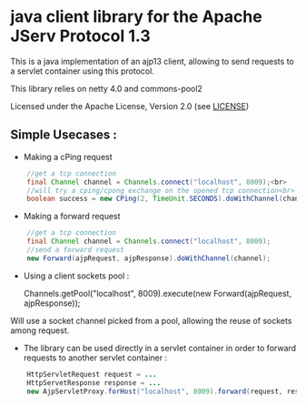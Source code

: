 java client library for the Apache JServ Protocol 1.3
==============================

This is a java implementation of an ajp13 client, allowing to send requests to a servlet container using this protocol.

This library relies on netty 4.0 and commons-pool2

Licensed under the Apache License, Version 2.0 (see [LICENSE](https://github.com/jrialland/ajp-client/blob/master/LICENSE))

Simple Usecases :
------------------

* Making a cPing request

```java
	//get a tcp connection
	final Channel channel = Channels.connect("localhost", 8009);<br>
	//will try a cping/cpong exchange on the opened tcp connection<br>
	boolean success = new CPing(2, TimeUnit.SECONDS).doWithChannel(channel);<br>
```

* Making a forward request

```java
	//get a tcp connection
	final Channel channel = Channels.connect("localhost", 8009);
	//send a forward request
	new Forward(ajpRequest, ajpResponse).doWithChannel(channel);
```

* Using a client sockets pool :

	Channels.getPool("localhost", 8009).execute(new Forward(ajpRequest, ajpResponse));

Will use a socket channel picked from a pool, allowing the reuse of sockets among request.

* The library can be used directly in a servlet container in order to forward requests to another servlet container :

```java
	HttpServletRequest request = ...
	HttpServetResponse response = ...
	new AjpServletProxy.forHost("localhost", 8009).forward(request, response);
```